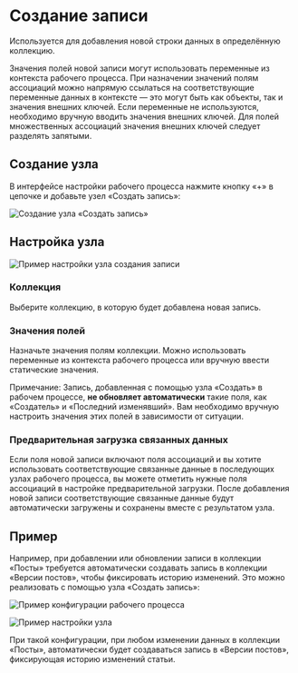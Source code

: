 # Создание записи

Используется для добавления новой строки данных в определённую коллекцию.

Значения полей новой записи могут использовать переменные из контекста рабочего процесса. При назначении значений полям ассоциаций можно напрямую ссылаться на соответствующие переменные данных в контексте — это могут быть как объекты, так и значения внешних ключей. Если переменные не используются, необходимо вручную вводить значения внешних ключей. Для полей множественных ассоциаций значения внешних ключей следует разделять запятыми.

## Создание узла

В интерфейсе настройки рабочего процесса нажмите кнопку «+» в цепочке и добавьте узел «Создать запись»:

![Создание узла «Создать запись»](https://static-docs.nocobase.com/386c8c01c89b1eeab848510e77f4841a.png)

## Настройка узла

![Пример настройки узла создания записи](https://static-docs.nocobase.com/5f7b97a51b64a1741cf82a4d4455b610.png)

### Коллекция

Выберите коллекцию, в которую будет добавлена новая запись.

### Значения полей

Назначьте значения полям коллекции. Можно использовать переменные из контекста рабочего процесса или вручную ввести статические значения.

Примечание:
Запись, добавленная с помощью узла «Создать» в рабочем процессе, **не обновляет автоматически** такие поля, как «Создатель» и «Последний изменявший». Вам необходимо вручную настроить значения этих полей в зависимости от ситуации.

### Предварительная загрузка связанных данных

Если поля новой записи включают поля ассоциаций и вы хотите использовать соответствующие связанные данные в последующих узлах рабочего процесса, вы можете отметить нужные поля ассоциаций в настройке предварительной загрузки. После добавления новой записи соответствующие связанные данные будут автоматически загружены и сохранены вместе с результатом узла.

## Пример

Например, при добавлении или обновлении записи в коллекции «Посты» требуется автоматически создавать запись в коллекции «Версии постов», чтобы фиксировать историю изменений. Это можно реализовать с помощью узла «Создать запись»:

![Пример конфигурации рабочего процесса](https://static-docs.nocobase.com/dfd4820d49c145fa331883fc09c9161f.png)

![Пример настройки узла](https://static-docs.nocobase.com/1a0992e66170be12a068da6503298868.png)

При такой конфигурации, при любом изменении данных в коллекции «Посты», автоматически будет создаваться запись в «Версии постов», фиксирующая историю изменений статьи.
